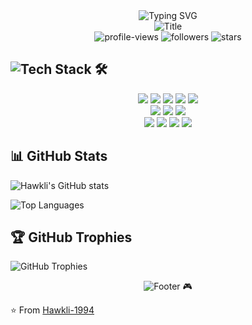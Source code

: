 <div align="center">
  <img src="https://readme-typing-svg.herokuapp.com?font=Fira+Code&weight=700&size=40&pause=1000&color=FFD700&background=000000&center=true&vCenter=true&width=700&height=80&lines=Hello%2C+I'm+Hawkli!;Cyberpunk+Developer" alt="Typing SVG" />
</div>

<div align="center">
  <img src="https://readme-typing-svg.herokuapp.com?font=Orbitron&size=25&duration=4000&pause=1000&color=FF4500&background=000000&center=true&vCenter=true&width=1200&height=80&lines=%F0%9F%9A%80+Full+Stack+Developer+%7C+Cloud+Native+Enthusiast+%7C+Open+Source+Contributor" alt="Title" />
</div>

<div align="center">
  <img src="https://komarev.com/ghpvc/?username=hawkli-1994&label=Profile%20views&color=FFD700&style=flat" alt="profile-views">
  <img src="https://img.shields.io/github/followers/hawkli-1994?style=social" alt="followers">
  <img src="https://img.shields.io/github/stars/hawkli-1994?style=social" alt="stars">
</div>

## <img src="https://readme-typing-svg.herokuapp.com?font=Orbitron&size=20&duration=4000&pause=1000&color=FFD700&background=000000&vCenter=true&width=150&height=20&lines=Tech+Stack" alt="Tech Stack" /> 🛠️

<div align="center">
  <img src="https://img.shields.io/badge/-Python-3776AB?style=for-the-badge&logo=Python&logoColor=FFD700&color=000000" />
  <img src="https://img.shields.io/badge/-JavaScript-F7DF1E?style=for-the-badge&logo=JavaScript&logoColor=FFD700&color=000000" />
  <img src="https://img.shields.io/badge/-TypeScript-3178C6?style=for-the-badge&logo=TypeScript&logoColor=FFD700&color=000000" />
  <img src="https://img.shields.io/badge/-Go-00ADD8?style=for-the-badge&logo=Go&logoColor=FFD700&color=000000" />
  <img src="https://img.shields.io/badge/-Rust-000000?style=for-the-badge&logo=Rust&logoColor=FFD700&color=000000" />
</div>

<div align="center">
  <img src="https://img.shields.io/badge/-React-61DAFB?style=for-the-badge&logo=React&logoColor=FFD700&color=000000" />
  <img src="https://img.shields.io/badge/-Vue.js-4FC08D?style=for-the-badge&logo=Vue.js&logoColor=FFD700&color=000000" />
  <img src="https://img.shields.io/badge/-Next.js-000000?style=for-the-badge&logo=Next.js&logoColor=FFD700&color=000000" />
</div>

<div align="center">
  <img src="https://img.shields.io/badge/-Docker-2496ED?style=for-the-badge&logo=Docker&logoColor=FFD700&color=000000" />
  <img src="https://img.shields.io/badge/-Kubernetes-326CE5?style=for-the-badge&logo=Kubernetes&logoColor=FFD700&color=000000" />
  <img src="https://img.shields.io/badge/-AWS-232F3E?style=for-the-badge&logo=Amazon-AWS&logoColor=FFD700&color=000000" />
  <img src="https://img.shields.io/badge/-GCP-4285F4?style=for-the-badge&logo=Google-Cloud&logoColor=FFD700&color=000000" />
</div>

## 📊 GitHub Stats
![Hawkli's GitHub stats](https://github-readme-stats.vercel.app/api?username=hawkli-1994&show_icons=true&theme=dark&hide_border=true&title_color=FFD700&icon_color=FF4500&text_color=FFD700&bg_color=000000)

![Top Languages](https://github-readme-stats.vercel.app/api/top-langs/?username=hawkli-1994&layout=compact&theme=dark&hide_border=true&title_color=FFD700&text_color=FFD700&bg_color=000000)

## 🏆 GitHub Trophies
![GitHub Trophies](https://github-profile-trophy.vercel.app/?username=hawkli-1994&theme=darkhub&no-frame=true&column=3&color=FFD700&background=000000)

<div align="center">
  <img src="https://readme-typing-svg.herokuapp.com?font=Orbitron&size=20&duration=4000&pause=1000&color=FFD700&background=000000&center=true&vCenter=true&width=400&height=30&lines=Happy+Coding+in+the+Cyber+World!" alt="Footer" /> 🎮
</div>

⭐️ From [Hawkli-1994](https://github.com/hawkli-1994)
